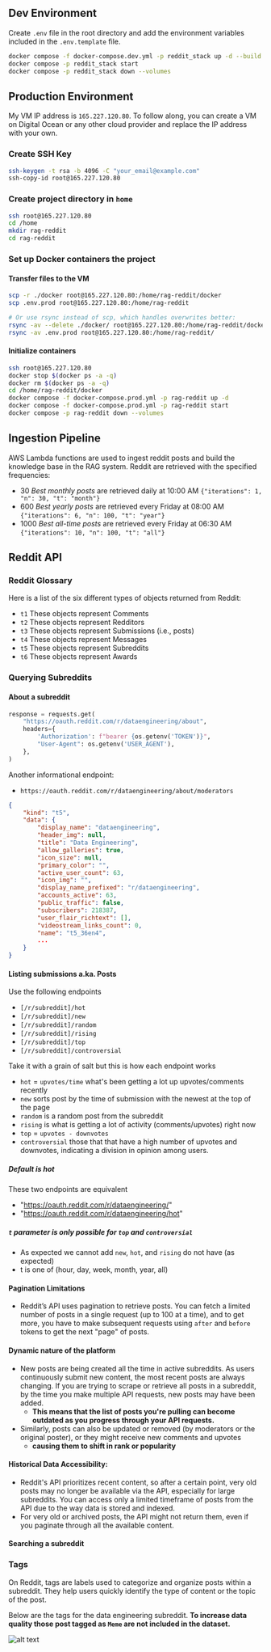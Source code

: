 ## Dev Environment
Create `.env` file in the root directory and add the environment variables included in the `.env.template` file.

```bash
docker compose -f docker-compose.dev.yml -p reddit_stack up -d --build
docker compose -p reddit_stack start
docker compose -p reddit_stack down --volumes
```

## Production Environment
My VM IP address is `165.227.120.80`. To follow along, you can create a VM on Digital Ocean or any other cloud provider and replace the IP address with your own.

### Create SSH Key
```bash
ssh-keygen -t rsa -b 4096 -C "your_email@example.com"
ssh-copy-id root@165.227.120.80
```

### Create project directory in `home`
```bash
ssh root@165.227.120.80
cd /home
mkdir rag-reddit
cd rag-reddit
```

### Set up Docker containers the project
#### Transfer files to the VM
```bash
scp -r ./docker root@165.227.120.80:/home/rag-reddit/docker
scp .env.prod root@165.227.120.80:/home/rag-reddit

# Or use rsync instead of scp, which handles overwrites better:
rsync -av --delete ./docker/ root@165.227.120.80:/home/rag-reddit/docker
rsync -av .env.prod root@165.227.120.80:/home/rag-reddit/
```

#### Initialize containers
```bash
ssh root@165.227.120.80
docker stop $(docker ps -a -q)
docker rm $(docker ps -a -q)
cd /home/rag-reddit/docker
docker compose -f docker-compose.prod.yml -p rag-reddit up -d
docker compose -f docker-compose.prod.yml -p rag-reddit start
docker compose -p rag-reddit down --volumes
```


## Ingestion Pipeline
AWS Lambda functions are used to ingest reddit posts and build the knowledge base in the RAG system.
Reddit are retrieved with the specified frequencies:
- 30 *Best monthly posts* are retrieved daily at 10:00 AM `{"iterations": 1, "n": 30, "t": "month"}`
- 600 *Best yearly posts* are retrieved every Friday at 08:00 AM `{"iterations": 6, "n": 100, "t": "year"}`
- 1000 *Best all-time posts* are retrieved every Friday at 06:30 AM `{"iterations": 10, "n": 100, "t": "all"}`


## Reddit API

### Reddit Glossary
Here is a list of the six different types of objects returned from Reddit:    
- `t1` These objects represent Comments
- `t2` These objects represent Redditors           
- `t3` These objects represent Submissions (i.e., posts)
- `t4` These objects represent Messages
- `t5` These objects represent Subreddits   
- `t6` These objects represent Awards

### Querying Subreddits

#### About a subreddit
```python
response = requests.get(
    "https://oauth.reddit.com/r/dataengineering/about",
    headers={
        'Authorization': f"bearer {os.getenv('TOKEN')}",
        "User-Agent": os.getenv('USER_AGENT'),
    },
)
```
Another informational endpoint:
- `https://oauth.reddit.com/r/dataengineering/about/moderators`


```json
{
    "kind": "t5",
    "data": {
        "display_name": "dataengineering",
        "header_img": null,
        "title": "Data Engineering",
        "allow_galleries": true,
        "icon_size": null,
        "primary_color": "",
        "active_user_count": 63,
        "icon_img": "",
        "display_name_prefixed": "r/dataengineering",
        "accounts_active": 63,
        "public_traffic": false,
        "subscribers": 218387,
        "user_flair_richtext": [],
        "videostream_links_count": 0,
        "name": "t5_36en4",
        ...
    }
}
```
#### Listing submissions a.ka. Posts
Use the following endpoints
- `[/r/subreddit]/hot`
- `[/r/subreddit]/new`
- `[/r/subreddit]/random`
- `[/r/subreddit]/rising`
- `[/r/subreddit]/top`
- `[/r/subreddit]/controversial`

Take it with a grain of salt but this is how each endpoint works

- `hot` = `upvotes/time` what's been getting a lot up upvotes/comments recently
- `new` sorts post by the time of submission with the newest at the top of the page
- `random` is a random post from the subreddit
- `rising` is what is getting a lot of activity (comments/upvotes) right now
- `top` = `upvotes - downvotes`
- `controversial` those that that have a high number of upvotes and downvotes, indicating a division in opinion among users.

##### Default is hot
These two endpoints are equivalent
- "https://oauth.reddit.com/r/dataengineering/"
- "https://oauth.reddit.com/r/dataengineering/hot"

##### `t` parameter is only possible for `top` and `controversial`
- As expected we cannot add `new`, `hot`, and `rising` do not have (as expected)
- t is one of (hour, day, week, month, year, all)

#### Pagination Limitations
- Reddit’s API uses pagination to retrieve posts. You can fetch a limited number of posts in a single request (up to 100 at a time), and to get more, you have to make subsequent requests using `after` and `before` tokens to get the next "page" of posts.

#### Dynamic nature of the platform
- New posts are being created all the time in active subreddits. As users continuously submit new content, the most recent posts are always changing. If you are trying to scrape or retrieve all posts in a subreddit, by the time you make multiple API requests, new posts may have been added.
  - **This means that the list of posts you're pulling can become outdated as you progress through your API requests.**
- Similarly, posts can also be updated or removed (by moderators or the original poster), or they might receive new comments and upvotes
  - **causing them to shift in rank or popularity**

####  Historical Data Accessibility:
- Reddit's API prioritizes recent content, so after a certain point, very old posts may no longer be available via the API, especially for large subreddits. You can access only a limited timeframe of posts from the API due to the way data is stored and indexed.
- For very old or archived posts, the API might not return them, even if you paginate through all the available content.

#### Searching a subreddit

### Tags  

On Reddit, tags are labels used to categorize and organize posts within a subreddit. They help users quickly identify the type of content or the topic of the post.

Below are the tags for the data engineering subreddit. **To increase data quality those post tagged as `Meme` are not included in the dataset.**

![alt text](_docs/tags.png)